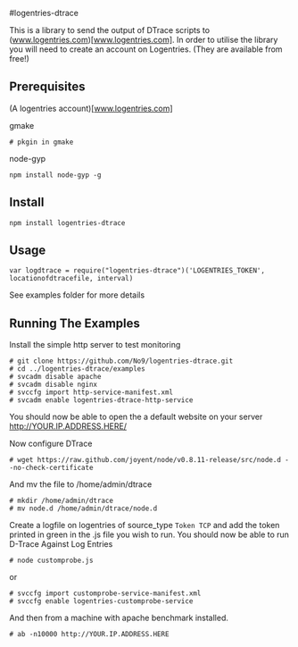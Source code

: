 #logentries-dtrace

This is a library to send the output of DTrace scripts to (www.logentries.com)[www.logentries.com]. In order to utilise the library you will need to create an account on Logentries. (They are available from free!) 

## Prerequisites

(A logentries account)[www.logentries.com]

gmake
 
```
# pkgin in gmake 
```
node-gyp

```
npm install node-gyp -g
```

## Install 
```
npm install logentries-dtrace
```

## Usage 
```
var logdtrace = require("logentries-dtrace")('LOGENTRIES_TOKEN', locationofdtracefile, interval)
```
See examples folder for more details

## Running The Examples

Install the simple http server to test monitoring

```
# git clone https://github.com/No9/logentries-dtrace.git
# cd ../logentries-dtrace/examples
# svcadm disable apache
# svcadm disable nginx
# svccfg import http-service-manifest.xml 
# svcadm enable logentries-dtrace-http-service
```

You should now be able to open the a default website on your server 
http://YOUR.IP.ADDRESS.HERE/

Now configure DTrace 

```
# wget https://raw.github.com/joyent/node/v0.8.11-release/src/node.d --no-check-certificate
```

And mv the file to /home/admin/dtrace

```
# mkdir /home/admin/dtrace
# mv node.d /home/admin/dtrace/node.d
```
Create a logfile on logentries of source_type `Token TCP` and add the token printed in green in the .js file you wish to run.
You should now be able to run D-Trace Against Log Entries

```
# node customprobe.js
```
or
```
# svccfg import customprobe-service-manifest.xml
# svccfg enable logentries-customprobe-service
```

And then from a machine with apache benchmark installed. 

```
# ab -n10000 http://YOUR.IP.ADDRESS.HERE
```
